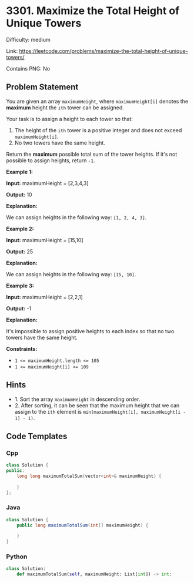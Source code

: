 # 3301. Maximize the Total Height of Unique Towers

Difficulty: medium

Link: https://leetcode.com/problems/maximize-the-total-height-of-unique-towers/

Contains PNG: No

## Problem Statement

You are given an array `maximumHeight`, where `maximumHeight[i]` denotes the **maximum** height the `ith` tower can be assigned.

Your task is to assign a height to each tower so that:

1. The height of the `ith` tower is a positive integer and does not exceed `maximumHeight[i]`.
2. No two towers have the same height.

Return the **maximum** possible total sum of the tower heights. If it's not possible to assign heights, return `-1`.

**Example 1:**

**Input:** maximumHeight \= \[2,3,4,3]

**Output:** 10

**Explanation:**

We can assign heights in the following way: `[1, 2, 4, 3]`.

**Example 2:**

**Input:** maximumHeight \= \[15,10]

**Output:** 25

**Explanation:**

We can assign heights in the following way: `[15, 10]`.

**Example 3:**

**Input:** maximumHeight \= \[2,2,1]

**Output:** \-1

**Explanation:**

It's impossible to assign positive heights to each index so that no two towers have the same height.

**Constraints:**

* `1 <= maximumHeight.length <= 105`
* `1 <= maximumHeight[i] <= 109`

## Hints

- 1\. Sort the array `maximumHeight` in descending order.
- 2\. After sorting, it can be seen that the maximum height that we can assign to the `ith` element is `min(maximumHeight[i], maximumHeight[i - 1] - 1)`.

## Code Templates

### Cpp
```cpp
class Solution {
public:
    long long maximumTotalSum(vector<int>& maximumHeight) {
        
    }
};
```

### Java
```java
class Solution {
    public long maximumTotalSum(int[] maximumHeight) {
        
    }
}
```

### Python
```python
class Solution:
    def maximumTotalSum(self, maximumHeight: List[int]) -> int:
        
```

